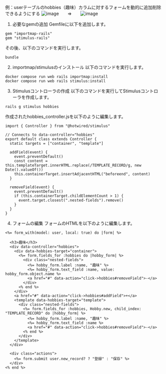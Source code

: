 例：userテーブルのhobbies（趣味）カラムに対するフォームを動的に追加削除できるようにする
![image](https://github.com/user-attachments/assets/a26104a3-89e0-41e3-9a3f-b6caede17710)　　⇒　　![image](https://github.com/user-attachments/assets/dcef045d-33ca-448b-8a21-98480730de5c)

1. 必要なgemの追加
Gemfileに以下を追加します。

```
gem "importmap-rails"
gem "stimulus-rails"
```
その後、以下のコマンドを実行します。

```
bundle
```
2. importmap/stimulusのインストール
以下のコマンドを実行します。

```
docker compose run web rails importmap:install
docker compose run web rails stimulus:install
```
3. Stimulusコントローラの作成
以下のコマンドを実行してStimulusコントローラを作成します。

```
rails g stimulus hobbies
```
作成されたhobbies_controller.jsを以下のように編集します。

```
import { Controller } from "@hotwired/stimulus"

// Connects to data-controller="hobbies"
export default class extends Controller {
  static targets = ["container", "template"]

  addField(event) {
    event.preventDefault()
    const content = this.templateTarget.innerHTML.replace(/TEMPLATE_RECORD/g, new Date().valueOf())
    this.containerTarget.insertAdjacentHTML("beforeend", content)
  }

  removeField(event) {
    event.preventDefault()
    if (this.containerTarget.childElementCount > 1) {
      event.target.closest(".nested-fields").remove()
    }
  }
}
```
4. フォームの編集
フォームのHTMLを以下のように編集します。

```
<%= form_with(model: user, local: true) do |form| %>

  <h3>趣味</h3>
  <div data-controller="hobbies">
    <div data-hobbies-target="container">
      <%= form.fields_for :hobbies do |hobby_form| %>
        <div class="nested-fields">
          <%= hobby_form.label :name, "趣味" %>
          <%= hobby_form.text_field :name, value: hobby_form.object.name %>
          <a href="#" data-action="click->hobbies#removeField">-</a>
        </div>
      <% end %>
    </div>
    <a href="#" data-action="click->hobbies#addField">+</a>
    <template data-hobbies-target="template">
      <div class="nested-fields">
        <%= form.fields_for :hobbies, Hobby.new, child_index: "TEMPLATE_RECORD" do |hobby_form| %>
          <%= hobby_form.label :name, "趣味" %>
          <%= hobby_form.text_field :name %>
          <a href="#" data-action="click->hobbies#removeField">-</a>
        <% end %>
      </div>
    </template>
  </div>

  <div class="actions">
    <%= form.submit user.new_record? ? "登録" : "保存" %>
  </div>
<% end %>

```
